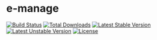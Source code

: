 # e-manage

[![Build Status](https://travis-ci.org/noric1902/e-manage.svg)](https://travis-ci.org/noric1902/e-manage)
[![Total Downloads](https://poser.pugx.org/noric1902/e-manage/d/total.svg)](https://packagist.org/packages/noric1902/e-manage)
[![Latest Stable Version](https://poser.pugx.org/noric1902/e-manage/v/stable.svg)](https://packagist.org/packages/noric1902/e-manage)
[![Latest Unstable Version](https://poser.pugx.org/noric1902/e-manage/v/unstable.svg)](https://packagist.org/packages/noric1902/e-manage)
[![License](https://poser.pugx.org/noric1902/e-manage/license.svg)](https://packagist.org/packages/noric1902/e-manage)

